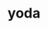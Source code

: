 ---
title: "yoda"
layout: cache
categories: [package, develop]
meta: {"compilers": ["gcc@=11.4.0"], "num_specs": 22, "num_specs_by_stack": {"hep": 22, "root": 22}, "oss": ["ubuntu22.04"], "platforms": ["linux"], "stacks": ["hep", "root"], "targets": ["x86_64_v3"], "versions": ["1.9.11", "2.0.2"]}
spec_details: [{"compiler": "gcc@=11.4.0", "hash": "234bqgcsgqmaitz7ulyduj75sjcgn6lo", "os": "ubuntu22.04", "platform": "linux", "size": "-", "stacks": ["hep", "root"], "tarball": "https://binaries.spack.io/develop/build_cache/linux-ubuntu22.04-x86_64_v3/gcc-11.4.0/yoda-2.0.2/linux-ubuntu22.04-x86_64_v3-gcc-11.4.0-yoda-2.0.2-234bqgcsgqmaitz7ulyduj75sjcgn6lo.spack", "target": "x86_64_v3", "variants": ["build_system=autotools", "+root"], "versions": ["2.0.2"]}, {"compiler": "gcc@=11.4.0", "hash": "a6zwude7uhoiwzdlfi2ht3kyu6my3ykm", "os": "ubuntu22.04", "platform": "linux", "size": "-", "stacks": ["hep", "root"], "tarball": "https://binaries.spack.io/develop/build_cache/linux-ubuntu22.04-x86_64_v3/gcc-11.4.0/yoda-2.0.2/linux-ubuntu22.04-x86_64_v3-gcc-11.4.0-yoda-2.0.2-a6zwude7uhoiwzdlfi2ht3kyu6my3ykm.spack", "target": "x86_64_v3", "variants": ["build_system=autotools", "+root"], "versions": ["2.0.2"]}, {"compiler": "gcc@=11.4.0", "hash": "arrhtqnikcng3i7dcui7x5ywhlnae3nf", "os": "ubuntu22.04", "platform": "linux", "size": "-", "stacks": ["hep", "root"], "tarball": "https://binaries.spack.io/develop/build_cache/linux-ubuntu22.04-x86_64_v3/gcc-11.4.0/yoda-2.0.2/linux-ubuntu22.04-x86_64_v3-gcc-11.4.0-yoda-2.0.2-arrhtqnikcng3i7dcui7x5ywhlnae3nf.spack", "target": "x86_64_v3", "variants": ["build_system=autotools", "~root"], "versions": ["2.0.2"]}, {"compiler": "gcc@=11.4.0", "hash": "bep7izubvxd5jvzmokcnlm6mblt4b4k5", "os": "ubuntu22.04", "platform": "linux", "size": "-", "stacks": ["hep", "root"], "tarball": "https://binaries.spack.io/develop/build_cache/linux-ubuntu22.04-x86_64_v3/gcc-11.4.0/yoda-2.0.2/linux-ubuntu22.04-x86_64_v3-gcc-11.4.0-yoda-2.0.2-bep7izubvxd5jvzmokcnlm6mblt4b4k5.spack", "target": "x86_64_v3", "variants": ["build_system=autotools", "+root"], "versions": ["2.0.2"]}, {"compiler": "gcc@=11.4.0", "hash": "cfyz7cxvzbd7tn3pmcnrzourqktnu7ml", "os": "ubuntu22.04", "platform": "linux", "size": "-", "stacks": ["hep", "root"], "tarball": "https://binaries.spack.io/develop/build_cache/linux-ubuntu22.04-x86_64_v3/gcc-11.4.0/yoda-2.0.2/linux-ubuntu22.04-x86_64_v3-gcc-11.4.0-yoda-2.0.2-cfyz7cxvzbd7tn3pmcnrzourqktnu7ml.spack", "target": "x86_64_v3", "variants": ["build_system=autotools", "~root"], "versions": ["2.0.2"]}, {"compiler": "gcc@=11.4.0", "hash": "ey5o3rg2dmg77yiw7ribvdiwey7surxg", "os": "ubuntu22.04", "platform": "linux", "size": "-", "stacks": ["hep", "root"], "tarball": "https://binaries.spack.io/develop/build_cache/linux-ubuntu22.04-x86_64_v3/gcc-11.4.0/yoda-1.9.11/linux-ubuntu22.04-x86_64_v3-gcc-11.4.0-yoda-1.9.11-ey5o3rg2dmg77yiw7ribvdiwey7surxg.spack", "target": "x86_64_v3", "variants": ["build_system=autotools", "~root"], "versions": ["1.9.11"]}, {"compiler": "gcc@=11.4.0", "hash": "fcwwkitmv33nnvt4vpdw2xtsjjaez7hm", "os": "ubuntu22.04", "platform": "linux", "size": "-", "stacks": ["hep", "root"], "tarball": "https://binaries.spack.io/develop/build_cache/linux-ubuntu22.04-x86_64_v3/gcc-11.4.0/yoda-2.0.2/linux-ubuntu22.04-x86_64_v3-gcc-11.4.0-yoda-2.0.2-fcwwkitmv33nnvt4vpdw2xtsjjaez7hm.spack", "target": "x86_64_v3", "variants": ["build_system=autotools", "+root"], "versions": ["2.0.2"]}, {"compiler": "gcc@=11.4.0", "hash": "g65rorgig77ngelbzavp7sxvvvssssko", "os": "ubuntu22.04", "platform": "linux", "size": "-", "stacks": ["hep", "root"], "tarball": "https://binaries.spack.io/develop/build_cache/linux-ubuntu22.04-x86_64_v3/gcc-11.4.0/yoda-2.0.2/linux-ubuntu22.04-x86_64_v3-gcc-11.4.0-yoda-2.0.2-g65rorgig77ngelbzavp7sxvvvssssko.spack", "target": "x86_64_v3", "variants": ["build_system=autotools", "+root"], "versions": ["2.0.2"]}, {"compiler": "gcc@=11.4.0", "hash": "gis42u2yy6rnxuziz4qdukzsvigxtifv", "os": "ubuntu22.04", "platform": "linux", "size": "-", "stacks": ["hep", "root"], "tarball": "https://binaries.spack.io/develop/build_cache/linux-ubuntu22.04-x86_64_v3/gcc-11.4.0/yoda-2.0.2/linux-ubuntu22.04-x86_64_v3-gcc-11.4.0-yoda-2.0.2-gis42u2yy6rnxuziz4qdukzsvigxtifv.spack", "target": "x86_64_v3", "variants": ["build_system=autotools", "~root"], "versions": ["2.0.2"]}, {"compiler": "gcc@=11.4.0", "hash": "hl2l3oc6qlkvayt75d75nkpib2xeh5ep", "os": "ubuntu22.04", "platform": "linux", "size": "-", "stacks": ["hep", "root"], "tarball": "https://binaries.spack.io/develop/build_cache/linux-ubuntu22.04-x86_64_v3/gcc-11.4.0/yoda-2.0.2/linux-ubuntu22.04-x86_64_v3-gcc-11.4.0-yoda-2.0.2-hl2l3oc6qlkvayt75d75nkpib2xeh5ep.spack", "target": "x86_64_v3", "variants": ["build_system=autotools", "~root"], "versions": ["2.0.2"]}, {"compiler": "gcc@=11.4.0", "hash": "iv6yh3iqvwabkzgza3hkomghjlw3ibd2", "os": "ubuntu22.04", "platform": "linux", "size": "-", "stacks": ["hep", "root"], "tarball": "https://binaries.spack.io/develop/build_cache/linux-ubuntu22.04-x86_64_v3/gcc-11.4.0/yoda-2.0.2/linux-ubuntu22.04-x86_64_v3-gcc-11.4.0-yoda-2.0.2-iv6yh3iqvwabkzgza3hkomghjlw3ibd2.spack", "target": "x86_64_v3", "variants": ["build_system=autotools", "+root"], "versions": ["2.0.2"]}, {"compiler": "gcc@=11.4.0", "hash": "lvtixp4626mj65uonxo5kvmnktqz2ud7", "os": "ubuntu22.04", "platform": "linux", "size": "-", "stacks": ["hep", "root"], "tarball": "https://binaries.spack.io/develop/build_cache/linux-ubuntu22.04-x86_64_v3/gcc-11.4.0/yoda-2.0.2/linux-ubuntu22.04-x86_64_v3-gcc-11.4.0-yoda-2.0.2-lvtixp4626mj65uonxo5kvmnktqz2ud7.spack", "target": "x86_64_v3", "variants": ["build_system=autotools", "+root"], "versions": ["2.0.2"]}, {"compiler": "gcc@=11.4.0", "hash": "mlipgwvkufwqhxab5xqbb6shhbr5i5ck", "os": "ubuntu22.04", "platform": "linux", "size": "-", "stacks": ["hep", "root"], "tarball": "https://binaries.spack.io/develop/build_cache/linux-ubuntu22.04-x86_64_v3/gcc-11.4.0/yoda-2.0.2/linux-ubuntu22.04-x86_64_v3-gcc-11.4.0-yoda-2.0.2-mlipgwvkufwqhxab5xqbb6shhbr5i5ck.spack", "target": "x86_64_v3", "variants": ["build_system=autotools", "~root"], "versions": ["2.0.2"]}, {"compiler": "gcc@=11.4.0", "hash": "nobut3nai5h4qafpxuggtupql42v4rkv", "os": "ubuntu22.04", "platform": "linux", "size": "-", "stacks": ["hep", "root"], "tarball": "https://binaries.spack.io/develop/build_cache/linux-ubuntu22.04-x86_64_v3/gcc-11.4.0/yoda-2.0.2/linux-ubuntu22.04-x86_64_v3-gcc-11.4.0-yoda-2.0.2-nobut3nai5h4qafpxuggtupql42v4rkv.spack", "target": "x86_64_v3", "variants": ["build_system=autotools", "+root"], "versions": ["2.0.2"]}, {"compiler": "gcc@=11.4.0", "hash": "pdjypocvy6fbyitiholxbcie6njdepvc", "os": "ubuntu22.04", "platform": "linux", "size": "-", "stacks": ["hep", "root"], "tarball": "https://binaries.spack.io/develop/build_cache/linux-ubuntu22.04-x86_64_v3/gcc-11.4.0/yoda-2.0.2/linux-ubuntu22.04-x86_64_v3-gcc-11.4.0-yoda-2.0.2-pdjypocvy6fbyitiholxbcie6njdepvc.spack", "target": "x86_64_v3", "variants": ["build_system=autotools", "+root"], "versions": ["2.0.2"]}, {"compiler": "gcc@=11.4.0", "hash": "pjqk4v3hgfnxwdwtd63pi5p4ibbvpjvk", "os": "ubuntu22.04", "platform": "linux", "size": "-", "stacks": ["hep", "root"], "tarball": "https://binaries.spack.io/develop/build_cache/linux-ubuntu22.04-x86_64_v3/gcc-11.4.0/yoda-2.0.2/linux-ubuntu22.04-x86_64_v3-gcc-11.4.0-yoda-2.0.2-pjqk4v3hgfnxwdwtd63pi5p4ibbvpjvk.spack", "target": "x86_64_v3", "variants": ["build_system=autotools", "+root"], "versions": ["2.0.2"]}, {"compiler": "gcc@=11.4.0", "hash": "q565qxbgicjmgpgub4ahmqi6ls3iir7d", "os": "ubuntu22.04", "platform": "linux", "size": "-", "stacks": ["hep", "root"], "tarball": "https://binaries.spack.io/develop/build_cache/linux-ubuntu22.04-x86_64_v3/gcc-11.4.0/yoda-2.0.2/linux-ubuntu22.04-x86_64_v3-gcc-11.4.0-yoda-2.0.2-q565qxbgicjmgpgub4ahmqi6ls3iir7d.spack", "target": "x86_64_v3", "variants": ["build_system=autotools", "+root"], "versions": ["2.0.2"]}, {"compiler": "gcc@=11.4.0", "hash": "raqiypyfuju2sxbr2pxanuiyxy6dyd7h", "os": "ubuntu22.04", "platform": "linux", "size": "-", "stacks": ["hep", "root"], "tarball": "https://binaries.spack.io/develop/build_cache/linux-ubuntu22.04-x86_64_v3/gcc-11.4.0/yoda-2.0.2/linux-ubuntu22.04-x86_64_v3-gcc-11.4.0-yoda-2.0.2-raqiypyfuju2sxbr2pxanuiyxy6dyd7h.spack", "target": "x86_64_v3", "variants": ["build_system=autotools", "+root"], "versions": ["2.0.2"]}, {"compiler": "gcc@=11.4.0", "hash": "wavq42wzdnsro5vmd5w57ibk3kka4krp", "os": "ubuntu22.04", "platform": "linux", "size": "-", "stacks": ["hep", "root"], "tarball": "https://binaries.spack.io/develop/build_cache/linux-ubuntu22.04-x86_64_v3/gcc-11.4.0/yoda-2.0.2/linux-ubuntu22.04-x86_64_v3-gcc-11.4.0-yoda-2.0.2-wavq42wzdnsro5vmd5w57ibk3kka4krp.spack", "target": "x86_64_v3", "variants": ["build_system=autotools", "+root"], "versions": ["2.0.2"]}, {"compiler": "gcc@=11.4.0", "hash": "wosxfwyjix7y4ywptuwwxl5sonah2fe5", "os": "ubuntu22.04", "platform": "linux", "size": "-", "stacks": ["hep", "root"], "tarball": "https://binaries.spack.io/develop/build_cache/linux-ubuntu22.04-x86_64_v3/gcc-11.4.0/yoda-2.0.2/linux-ubuntu22.04-x86_64_v3-gcc-11.4.0-yoda-2.0.2-wosxfwyjix7y4ywptuwwxl5sonah2fe5.spack", "target": "x86_64_v3", "variants": ["build_system=autotools", "+root"], "versions": ["2.0.2"]}, {"compiler": "gcc@=11.4.0", "hash": "wzpzo3ckvlybr2z3ztttwployifto3dk", "os": "ubuntu22.04", "platform": "linux", "size": "-", "stacks": ["hep", "root"], "tarball": "https://binaries.spack.io/develop/build_cache/linux-ubuntu22.04-x86_64_v3/gcc-11.4.0/yoda-1.9.11/linux-ubuntu22.04-x86_64_v3-gcc-11.4.0-yoda-1.9.11-wzpzo3ckvlybr2z3ztttwployifto3dk.spack", "target": "x86_64_v3", "variants": ["build_system=autotools", "~root"], "versions": ["1.9.11"]}, {"compiler": "gcc@=11.4.0", "hash": "xl23qej5nv7n5la2vpnmsem4yfx3sqji", "os": "ubuntu22.04", "platform": "linux", "size": "-", "stacks": ["hep", "root"], "tarball": "https://binaries.spack.io/develop/build_cache/linux-ubuntu22.04-x86_64_v3/gcc-11.4.0/yoda-2.0.2/linux-ubuntu22.04-x86_64_v3-gcc-11.4.0-yoda-2.0.2-xl23qej5nv7n5la2vpnmsem4yfx3sqji.spack", "target": "x86_64_v3", "variants": ["build_system=autotools", "+root"], "versions": ["2.0.2"]}]
---